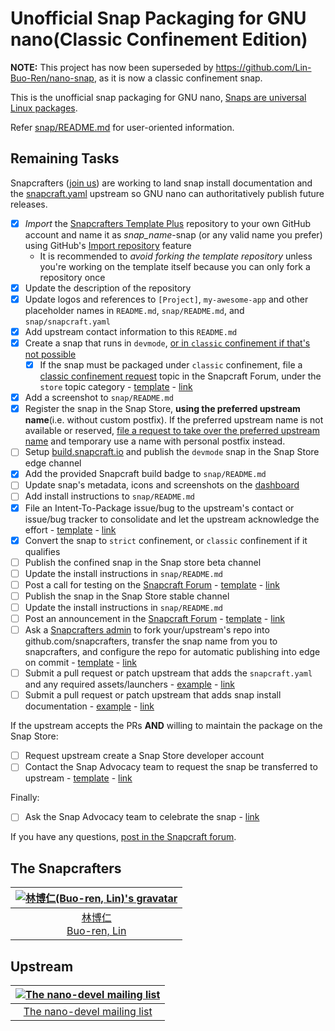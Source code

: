 # Unofficial Snap Packaging for GNU nano(Classic Confinement Edition)
**NOTE:** This project has now been superseded by <https://github.com/Lin-Buo-Ren/nano-snap>, as it is now a classic confinement snap.

This is the unofficial snap packaging for GNU nano, [Snaps are universal Linux packages](https://snapcraft.io).

Refer [snap/README.md](snap/README.md) for user-oriented information.

## Remaining Tasks
Snapcrafters ([join us](https://forum.snapcraft.io/t/join-snapcrafters/1325)) are working to land snap install documentation and the [snapcraft.yaml](https://github.com/Lin-Buo-Ren/snapcrafters-template-plus/blob/master/snap/snapcraft.yaml) upstream so GNU nano can authoritatively publish future releases.

- [x] *Import* the [Snapcrafters Template Plus](https://github.com/Lin-Buo-Ren/snapcrafters-template-plus) repository to your own GitHub account and name it as _snap_name_-snap (or any valid name you prefer) using GitHub's [Import repository](https://github.com/new/import) feature
  - It is recommended to *avoid forking the template repository* unless you're working on the template itself because you can only fork a repository once
- [x] Update the description of the repository
- [x] Update logos and references to `[Project]`, `my-awesome-app` and other placeholder names in `README.md`, `snap/README.md`, and `snap/snapcraft.yaml`
- [x] Add upstream contact information to this `README.md`
- [x] Create a snap that runs in `devmode`, [or in `classic` confinement if that's not possible](https://forum.snapcraft.io/t/subtle-differences-between-devmode-and-classic-confinement-snaps/7267)
    - [x] If the snap must be packaged under `classic` confinement, file a [classic confinement request](https://forum.snapcraft.io/t/process-for-reviewing-classic-confinement-snaps/1460) topic in the Snapcraft Forum, under the `store` topic category - [template](https://github.com/Lin-Buo-Ren/snapcrafters-template-plus/wiki/Classic-Confinement-Request-Template) - [link](https://forum.snapcraft.io/t/classic-confinement-request-for-the-nano-classic-snap/8867)
- [x] Add a screenshot to `snap/README.md`
- [x] Register the snap in the Snap Store, **using the preferred upstream name**(i.e. without custom postfix).  If the preferred upstream name is not available or reserved, [file a request to take over the preferred upstream name](https://dashboard.snapcraft.io/register-snap) and temporary use a name with personal postfix instead.
- [ ] Setup [build.snapcraft.io](https://build.snapcraft.io) and publish the `devmode` snap in the Snap Store edge channel
- [x] Add the provided Snapcraft build badge to `snap/README.md`
- [ ] Update snap's metadata, icons and screenshots on the [dashboard](https://dashboard.snapcraft.io)
- [ ] Add install instructions to `snap/README.md`
- [x] File an Intent-To-Package issue/bug to the upstream's contact or issue/bug tracker to consolidate and let the upstream acknowledge the effort - [template](https://github.com/Lin-Buo-Ren/snapcrafters-template-plus/wiki/Intent-To-Package-Template) - [link](http://lists.gnu.org/archive/html/nano-devel/2018-12/msg00003.html)
- [x] Convert the snap to `strict` confinement, or `classic` confinement if it qualifies
- [ ] Publish the confined snap in the Snap store beta channel
- [ ] Update the install instructions in `snap/README.md`
- [ ] Post a call for testing on the [Snapcraft Forum](https://forum.snapcraft.io) - [template](https://github.com/Lin-Buo-Ren/snapcrafters-template-plus/wiki/Call-for-Testing-Template) - [link]()
- [ ] Publish the snap in the Snap Store stable channel
- [ ] Update the install instructions in `snap/README.md`
- [ ] Post an announcement in the [Snapcraft Forum](https://forum.snapcraft.io) - [template](https://github.com/Lin-Buo-Ren/snapcrafters-template-plus/wiki/Release-Announcement-Template) - [link]()
- [ ] Ask a [Snapcrafters admin](https://github.com/orgs/snapcrafters/people?query=%20role%3Aowner) to fork your/upstream's repo into github.com/snapcrafters, transfer the snap name from you to snapcrafters, and configure the repo for automatic publishing into edge on commit - [template](https://github.com/Lin-Buo-Ren/snapcrafters-template-plus/wiki/Ownership-Transfer-Template#transfer-to-the-snapcrafters-organization) - [link]()
- [ ] Submit a pull request or patch upstream that adds the `snapcraft.yaml` and any required assets/launchers - [example](https://github.com/htacg/tidy-html5/pull/749) - [link]()
- [ ] Submit a pull request or patch upstream that adds snap install documentation - [example](https://github.com/htacg/html-tidy.org/pull/11) - [link]()

If the upstream accepts the PRs **AND** willing to maintain the package on the Snap Store:
- [ ] Request upstream create a Snap Store developer account
- [ ] Contact the Snap Advocacy team to request the snap be transferred to upstream - [template](https://github.com/Lin-Buo-Ren/snapcrafters-template-plus/wiki/Ownership-Transfer-Template#transfer-to-upstream) - [link]()

Finally:

* [ ] Ask the Snap Advocacy team to celebrate the snap - [link]()

If you have any questions, [post in the Snapcraft forum](https://forum.snapcraft.io).

<!--
Refer the following page for setting a Gravatar:

    Gravatar - Globally Recognized Avatars
    https://en.gravatar.com/

Refer the following page for how to generate Gravatar image URL:

    Developer Resources - Gravatar - Globally Recognized Avatars
    https://en.gravatar.com/site/implement/

You may generate the unique hash by using the following command in terminal:

    printf username@example.com | tr '[:upper:]' '[:lower:]' | md5sum

-->

## The Snapcrafters
| [![林博仁(Buo-ren, Lin)'s gravatar](http://gravatar.com/avatar/66a5b84972e73e895d5d68d48b1e1e21/?s=128)](https://github.com/Lin-Buo-Ren) |
| :-: |
| [林博仁<br>Buo-ren, Lin](https://github.com/Lin-Buo-Ren) |

## Upstream
| [![The nano-devel mailing list](http://gravatar.com/avatar/bc0bced65e963eb5c3a16cab8b004431?s=128)](https://lists.gnu.org/mailman/listinfo/nano-devel) |
| :-: |
| [The nano-devel mailing list](https://lists.gnu.org/mailman/listinfo/nano-devel) |
